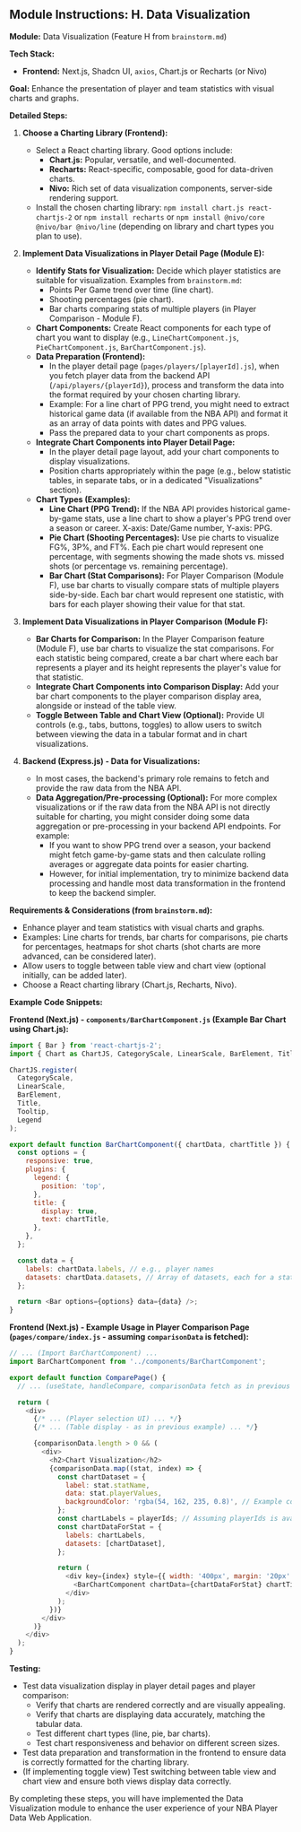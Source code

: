 ## Module Instructions: H. Data Visualization

**Module:** Data Visualization (Feature H from `brainstorm.md`)

**Tech Stack:**

*   **Frontend:** Next.js, Shadcn UI, `axios`, Chart.js or Recharts (or Nivo)

**Goal:** Enhance the presentation of player and team statistics with visual charts and graphs.

**Detailed Steps:**

1.  **Choose a Charting Library (Frontend):**
    *   Select a React charting library. Good options include:
        *   **Chart.js:** Popular, versatile, and well-documented.
        *   **Recharts:** React-specific, composable, good for data-driven charts.
        *   **Nivo:** Rich set of data visualization components, server-side rendering support.
    *   Install the chosen charting library: `npm install chart.js react-chartjs-2` or `npm install recharts` or `npm install @nivo/core @nivo/bar @nivo/line` (depending on library and chart types you plan to use).

2.  **Implement Data Visualizations in Player Detail Page (Module E):**
    *   **Identify Stats for Visualization:** Decide which player statistics are suitable for visualization. Examples from `brainstorm.md`:
        *   Points Per Game trend over time (line chart).
        *   Shooting percentages (pie chart).
        *   Bar charts comparing stats of multiple players (in Player Comparison - Module F).
    *   **Chart Components:** Create React components for each type of chart you want to display (e.g., `LineChartComponent.js`, `PieChartComponent.js`, `BarChartComponent.js`).
    *   **Data Preparation (Frontend):**
        *   In the player detail page (`pages/players/[playerId].js`), when you fetch player data from the backend API (`/api/players/{playerId}`), process and transform the data into the format required by your chosen charting library.
        *   Example: For a line chart of PPG trend, you might need to extract historical game data (if available from the NBA API) and format it as an array of data points with dates and PPG values.
        *   Pass the prepared data to your chart components as props.
    *   **Integrate Chart Components into Player Detail Page:**
        *   In the player detail page layout, add your chart components to display visualizations.
        *   Position charts appropriately within the page (e.g., below statistic tables, in separate tabs, or in a dedicated "Visualizations" section).
    *   **Chart Types (Examples):**
        *   **Line Chart (PPG Trend):** If the NBA API provides historical game-by-game stats, use a line chart to show a player's PPG trend over a season or career. X-axis: Date/Game number, Y-axis: PPG.
        *   **Pie Chart (Shooting Percentages):** Use pie charts to visualize FG%, 3P%, and FT%. Each pie chart would represent one percentage, with segments showing the made shots vs. missed shots (or percentage vs. remaining percentage).
        *   **Bar Chart (Stat Comparisons):** For Player Comparison (Module F), use bar charts to visually compare stats of multiple players side-by-side. Each bar chart would represent one statistic, with bars for each player showing their value for that stat.

3.  **Implement Data Visualizations in Player Comparison (Module F):**
    *   **Bar Charts for Comparison:** In the Player Comparison feature (Module F), use bar charts to visualize the stat comparisons. For each statistic being compared, create a bar chart where each bar represents a player and its height represents the player's value for that statistic.
    *   **Integrate Chart Components into Comparison Display:** Add your bar chart components to the player comparison display area, alongside or instead of the table view.
    *   **Toggle Between Table and Chart View (Optional):** Provide UI controls (e.g., tabs, buttons, toggles) to allow users to switch between viewing the data in a tabular format and in chart visualizations.

4.  **Backend (Express.js) - Data for Visualizations:**
    *   In most cases, the backend's primary role remains to fetch and provide the raw data from the NBA API.
    *   **Data Aggregation/Pre-processing (Optional):** For more complex visualizations or if the raw data from the NBA API is not directly suitable for charting, you might consider doing some data aggregation or pre-processing in your backend API endpoints. For example:
        *   If you want to show PPG trend over a season, your backend might fetch game-by-game stats and then calculate rolling averages or aggregate data points for easier charting.
        *   However, for initial implementation, try to minimize backend data processing and handle most data transformation in the frontend to keep the backend simpler.

**Requirements & Considerations (from `brainstorm.md`):**

*   Enhance player and team statistics with visual charts and graphs.
*   Examples: Line charts for trends, bar charts for comparisons, pie charts for percentages, heatmaps for shot charts (shot charts are more advanced, can be considered later).
*   Allow users to toggle between table view and chart view (optional initially, can be added later).
*   Choose a React charting library (Chart.js, Recharts, Nivo).

**Example Code Snippets:**

**Frontend (Next.js) - `components/BarChartComponent.js` (Example Bar Chart using Chart.js):**

```javascript
import { Bar } from 'react-chartjs-2';
import { Chart as ChartJS, CategoryScale, LinearScale, BarElement, Title, Tooltip, Legend } from 'chart.js';

ChartJS.register(
  CategoryScale,
  LinearScale,
  BarElement,
  Title,
  Tooltip,
  Legend
);

export default function BarChartComponent({ chartData, chartTitle }) {
  const options = {
    responsive: true,
    plugins: {
      legend: {
        position: 'top',
      },
      title: {
        display: true,
        text: chartTitle,
      },
    },
  };

  const data = {
    labels: chartData.labels, // e.g., player names
    datasets: chartData.datasets, // Array of datasets, each for a stat
  };

  return <Bar options={options} data={data} />;
}
```

**Frontend (Next.js) - Example Usage in Player Comparison Page (`pages/compare/index.js` - assuming `comparisonData` is fetched):**

```javascript
// ... (Import BarChartComponent) ...
import BarChartComponent from '../components/BarChartComponent';

export default function ComparePage() {
  // ... (useState, handleCompare, comparisonData fetch as in previous example) ...

  return (
    <div>
      {/* ... (Player selection UI) ... */}
      {/* ... (Table display - as in previous example) ... */}

      {comparisonData.length > 0 && (
        <div>
          <h2>Chart Visualization</h2>
          {comparisonData.map((stat, index) => {
            const chartDataset = {
              label: stat.statName,
              data: stat.playerValues,
              backgroundColor: 'rgba(54, 162, 235, 0.8)', // Example color
            };
            const chartLabels = playerIds; // Assuming playerIds is available
            const chartDataForStat = {
              labels: chartLabels,
              datasets: [chartDataset],
            };

            return (
              <div key={index} style={{ width: '400px', margin: '20px' }}> {/* Adjust width as needed */}
                <BarChartComponent chartData={chartDataForStat} chartTitle={stat.statName} />
              </div>
            );
          })}
        </div>
      )}
    </div>
  );
}
```

**Testing:**

*   Test data visualization display in player detail pages and player comparison:
    *   Verify that charts are rendered correctly and are visually appealing.
    *   Verify that charts are displaying data accurately, matching the tabular data.
    *   Test different chart types (line, pie, bar charts).
    *   Test chart responsiveness and behavior on different screen sizes.
*   Test data preparation and transformation in the frontend to ensure data is correctly formatted for the charting library.
*   (If implementing toggle view) Test switching between table view and chart view and ensure both views display data correctly.

By completing these steps, you will have implemented the Data Visualization module to enhance the user experience of your NBA Player Data Web Application.